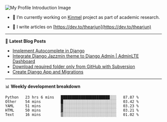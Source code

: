 ![My Profile Introduction Image](https://i.ibb.co/tLFZ15Q/gh.png)

- 🔭 I’m currently working on [Kinmel](https://github.com/thearjun/kinmel) project as part of academic research.

- 📝 I write articles on [https://dev.to/thearjun](https://dev.to/thearjun)

-------

📕 **Latest Blog Posts**
<!-- BLOG-POST-LIST:START -->
- [Implement Autocomplete in Django](https://dev.to/thearjun/implement-autocomplete-in-django-3h20)
- [Integrate Django Jazzmin theme to Django Admin | AdminLTE Dashboard](https://dev.to/thearjun/integrate-django-jazzmin-theme-to-django-admin-adminlte-dashboard-5aao)
- [Download required folder only from GitHub with Subversion](https://dev.to/thearjun/download-required-folder-only-from-github-with-subversion-2gpc)
- [Create Django App and Migrations](https://dev.to/thearjun/create-django-app-and-migrations-1km8)
<!-- BLOG-POST-LIST:END -->

-------

📊 **Weekly development breakdown**
<!--START_SECTION:waka-->
```text
Python   23 hrs 6 mins   ██████████████████████░░░   87.87 % 
Other    54 mins         █░░░░░░░░░░░░░░░░░░░░░░░░   03.42 % 
YAML     51 mins         ▓░░░░░░░░░░░░░░░░░░░░░░░░   03.23 % 
HTML     50 mins         ▓░░░░░░░░░░░░░░░░░░░░░░░░   03.21 % 
Text     16 mins         ▒░░░░░░░░░░░░░░░░░░░░░░░░   01.02 % 
```
<!--END_SECTION:waka-->
<img src='https://profile-counter.glitch.me/thearjun/count.svg' width='0px'>
